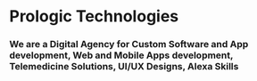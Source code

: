 # Prologic Technologies

### We are a Digital Agency for Custom Software and App development, Web and Mobile Apps development, Telemedicine Solutions, UI/UX Designs, Alexa Skills
